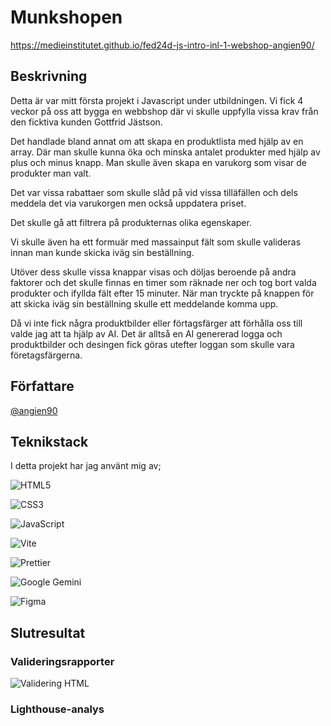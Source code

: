 # Munkshopen
https://medieinstitutet.github.io/fed24d-js-intro-inl-1-webshop-angien90/

## Beskrivning

Detta är var mitt första projekt i Javascript under utbildningen. Vi fick 4 veckor på oss att bygga en webbshop där vi skulle uppfylla vissa krav från den ficktiva kunden Gottfrid Jästson.

Det handlade bland annat om att skapa en produktlista med hjälp av en array. Där man skulle kunna öka och minska antalet produkter med hjälp av plus och minus knapp. Man skulle även skapa en varukorg som visar de produkter man valt.

Det var vissa rabattaer som skulle slåd på vid vissa tilläfällen och dels meddela det via varukorgen men också uppdatera priset. 

Det skulle gå att filtrera på produkternas olika egenskaper. 

Vi skulle även ha ett formuär med massainput fält som skulle valideras innan man kunde skicka iväg sin beställning. 

Utöver dess skulle vissa knappar visas och döljas beroende på andra faktorer och det skulle finnas en timer som räknade ner och tog bort valda produkter och ifyllda fält efter 15 minuter. När man tryckte på knappen för att skicka iväg sin beställning skulle ett meddelande komma upp. 

Då vi inte fick några produktbilder eller förtagsfärger att förhålla oss till valde jag att ta hjälp av AI. Det är alltså en AI genererad logga och produktbilder och desingen fick göras utefter loggan som skulle vara företagsfärgerna. 

## Författare

[@angien90](https://github.com/angien90)

## Teknikstack

I detta projekt har jag använt mig av;

![HTML5](https://img.shields.io/badge/html5-%23E34F26.svg?style=for-the-badge&logo=html5&logoColor=white)

![CSS3](https://img.shields.io/badge/css3-%231572B6.svg?style=for-the-badge&logo=css3&logoColor=white)

![JavaScript](https://img.shields.io/badge/javascript-%23323330.svg?style=for-the-badge&logo=javascript&logoColor=%23F7DF1E)

![Vite](https://img.shields.io/badge/vite-%23646CFF.svg?style=for-the-badge&logo=vite&logoColor=white)

![Prettier](https://img.shields.io/badge/prettier-%23F7B93E.svg?style=for-the-badge&logo=prettier&logoColor=black)

![Google Gemini](https://img.shields.io/badge/google%20gemini-8E75B2?style=for-the-badge&logo=google%20gemini&logoColor=white)

![Figma](https://img.shields.io/badge/figma-%23F24E1E.svg?style=for-the-badge&logo=figma&logoColor=white)

## Slutresultat


### Valideringsrapporter
![Validering HTML](https://github.com/Medieinstitutet/fed24d-js-intro-inl-1-webshop-angien90/blob/main/Validering%20HTML.png)

### Lighthouse-analys
